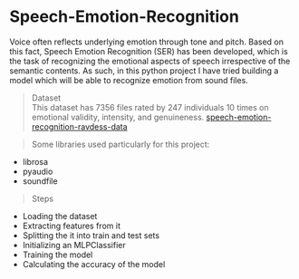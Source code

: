 # Speech-Emotion-Recognition

Voice often reflects underlying emotion through tone and pitch. Based on this fact, Speech Emotion Recognition (SER) has been developed, which is the task of recognizing the emotional aspects of speech irrespective of the semantic contents. As such, in this python project I have tried building a model which will be able to recognize emotion from sound files.

> Dataset  
This dataset has 7356 files rated by 247 individuals 10 times on emotional validity, intensity, and genuineness.
[speech-emotion-recognition-ravdess-data](https://drive.google.com/file/d/1wWsrN2Ep7x6lWqOXfr4rpKGYrJhWc8z7/view)

> Some libraries used particularly for this project:  
- librosa
- pyaudio
- soundfile

> Steps  
- Loading the dataset
- Extracting features from it
- Splitting the it into train and test sets
- Initializing an MLPClassifier
- Training the model
- Calculating the accuracy of the model
